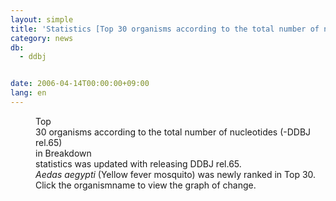 ```yaml
---
layout: simple
title: 'Statistics [Top 30 organisms according to the total number of nucleotides] Update'
category: news
db:
  - ddbj


date: 2006-04-14T00:00:00+09:00
lang: en
---
```


<html>
<dd>Top<br> 30 organisms according to the total number of nucleotides (-DDBJ rel.65)<br> in Breakdown<br> statistics was updated with releasing DDBJ rel.65.<br> <i>Aedas aegypti</i> (Yellow fever mosquito) was newly ranked in Top 30.<br> Click the organismname to view the graph of change.</dd>
</html>
